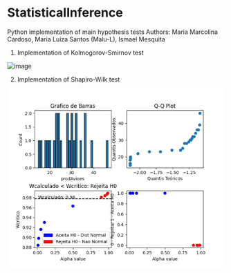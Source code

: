 # StatisticalInference
Python implementation of main hypothesis tests
Authors: Maria Marcolina Cardoso, Maria Luiza Santos (Malu-L), Ismael Mesquita 


1. Implementation of Kolmogorov-Smirnov test

![image](https://github.com/mariaeco/StatisticalInference/assets/55238813/d2a13992-2be8-48c0-8089-3cdc534401a2)

2. Implementation of Shapiro-Wilk test

![image](https://github.com/mariaeco/StatisticalInference/blob/a1c78e3ecf144cdfd74a2db56b32e12732cc088b/Figure_2_shapiro.png)


